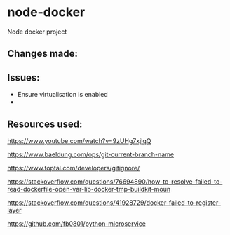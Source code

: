 # node-docker
Node docker project


## Changes made:


## Issues:

- Ensure virtualisation is enabled
- 


## Resources used:


https://www.youtube.com/watch?v=9zUHg7xjIqQ

https://www.baeldung.com/ops/git-current-branch-name

https://www.toptal.com/developers/gitignore/

https://stackoverflow.com/questions/76694890/how-to-resolve-failed-to-read-dockerfile-open-var-lib-docker-tmp-buildkit-moun

https://stackoverflow.com/questions/41928729/docker-failed-to-register-layer

https://github.com/fb0801/python-microservice